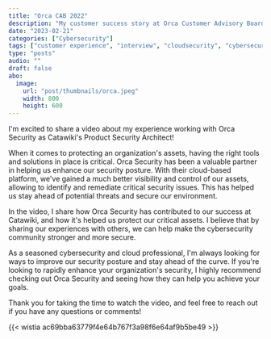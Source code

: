 ```yaml
---
title: "Orca CAB 2022"
description: "My customer success story at Orca Customer Advisory Board 2022"
date: "2023-02-21"
categories: ["Cybersecurity"]
tags: ["customer experience", "interview", "cloudsecurity", "cybersecurity"]
type: "posts"
audio: ""
draft: false
abo:
  image:
    url: "post/thumbnails/orca.jpeg"
    width: 800
    height: 600
---
```


I'm excited to share a video about my experience working with Orca Security as Catawiki's Product Security Architect! 

When it comes to protecting an organization's assets, having the right tools and solutions in place is critical. Orca Security has been a valuable partner in helping us enhance our security posture. With their cloud-based platform, we've gained a much better visibility and control of our assets, allowing to identify and remediate critical security issues. This has helped us stay ahead of potential threats and secure our environment.

In the video, I share how Orca Security has contributed to our success at Catawiki, and how it's helped us protect our critical assets. I believe that by sharing our experiences with others, we can help make the cybersecurity community stronger and more secure.

As a seasoned cybersecurity and cloud professional, I'm always looking for ways to improve our security posture and stay ahead of the curve. If you're looking to rapidly enhance your organization's security, I highly recommend checking out Orca Security and seeing how they can help you achieve your goals.

Thank you for taking the time to watch the video, and feel free to reach out if you have any questions or comments!

{{< wistia ac69bba63779f4e64b767f3a98f6e64af9b5be49 >}}